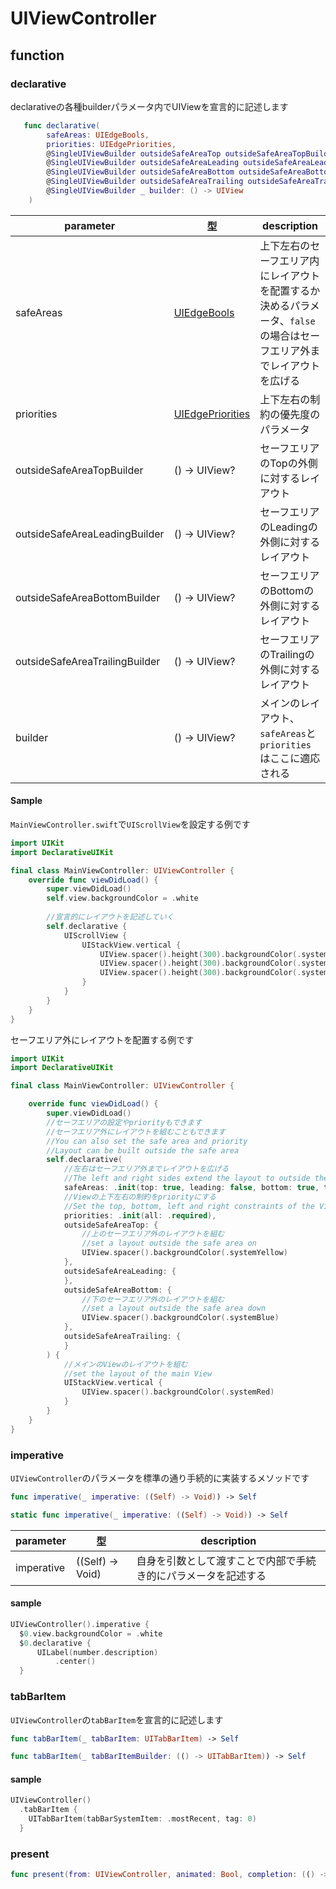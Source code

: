 # UIViewController

## function

### declarative

declarativeの各種builderパラメータ内でUIViewを宣言的に記述します

```swift
   func declarative(
        safeAreas: UIEdgeBools,
        priorities: UIEdgePriorities,
        @SingleUIViewBuilder outsideSafeAreaTop outsideSafeAreaTopBuilder: () -> UIView?,
        @SingleUIViewBuilder outsideSafeAreaLeading outsideSafeAreaLeadingBuilder: () -> UIView?,
        @SingleUIViewBuilder outsideSafeAreaBottom outsideSafeAreaBottomBuilder: () -> UIView?,
        @SingleUIViewBuilder outsideSafeAreaTrailing outsideSafeAreaTrailingBuilder: () -> UIView?,
        @SingleUIViewBuilder _ builder: () -> UIView
    )
```

|  parameter | 型 | description |
| ---- | ---- | ---- |
| safeAreas | [UIEdgeBools](parameter.md#uiedgebools) | 上下左右のセーフエリア内にレイアウトを配置するか決めるパラメータ、`false`の場合はセーフエリア外までレイアウトを広げる |
| priorities | [UIEdgePriorities](parameter.md#uiedgepriorities) | 上下左右の制約の優先度のパラメータ |
| outsideSafeAreaTopBuilder | () -> UIView? | セーフエリアのTopの外側に対するレイアウト |
| outsideSafeAreaLeadingBuilder | () -> UIView? | セーフエリアのLeadingの外側に対するレイアウト |
| outsideSafeAreaBottomBuilder | () -> UIView? | セーフエリアのBottomの外側に対するレイアウト |
| outsideSafeAreaTrailingBuilder | () -> UIView? | セーフエリアのTrailingの外側に対するレイアウト |
| builder | () -> UIView? | メインのレイアウト、`safeAreas`と`priorities`はここに適応される |

#### Sample

`MainViewController.swift`で`UIScrollView`を設定する例です

```swift 
import UIKit
import DeclarativeUIKit

final class MainViewController: UIViewController {
    override func viewDidLoad() {
        super.viewDidLoad()
        self.view.backgroundColor = .white
        
        //宣言的にレイアウトを記述していく
        self.declarative {
            UIScrollView {
                UIStackView.vertical {
                    UIView.spacer().height(300).backgroundColor(.systemRed)
                    UIView.spacer().height(300).backgroundColor(.systemGreen)
                    UIView.spacer().height(300).backgroundColor(.systemBlue)
                }
            }
        }
    }
}
```

セーフエリア外にレイアウトを配置する例です

```swift 
import UIKit
import DeclarativeUIKit

final class MainViewController: UIViewController {

    override func viewDidLoad() {
        super.viewDidLoad()
        //セーフエリアの設定やpriorityもできます
        //セーフエリア外にレイアウトを組むこともできます
        //You can also set the safe area and priority
        //Layout can be built outside the safe area
        self.declarative(
            //左右はセーフエリア外までレイアウトを広げる
            //The left and right sides extend the layout to outside the safe area.
            safeAreas: .init(top: true, leading: false, bottom: true, trailing: false),
            //Viewの上下左右の制約をpriorityにする
            //Set the top, bottom, left and right constraints of the View to priority.
            priorities: .init(all: .required),
            outsideSafeAreaTop: {
                //上のセーフエリア外のレイアウトを組む
                //set a layout outside the safe area on
                UIView.spacer().backgroundColor(.systemYellow)
            },
            outsideSafeAreaLeading: {
            },
            outsideSafeAreaBottom: {
                //下のセーフエリア外のレイアウトを組む
                //set a layout outside the safe area down
                UIView.spacer().backgroundColor(.systemBlue)
            },
            outsideSafeAreaTrailing: {
            }
        ) {
            //メインのViewのレイアウトを組む
            //set the layout of the main View
            UIStackView.vertical {
                UIView.spacer().backgroundColor(.systemRed)
            }
        }
    }
}
```

### imperative

`UIViewController`のパラメータを標準の通り手続的に実装するメソッドです

```swift
func imperative(_ imperative: ((Self) -> Void)) -> Self

static func imperative(_ imperative: ((Self) -> Void)) -> Self
```

|  parameter | 型 | description |
| ---- | ---- | ---- |
| imperative | ((Self) -> Void) | 自身を引数として渡すことで内部で手続き的にパラメータを記述する |


#### sample
```swift
UIViewController().imperative {
  $0.view.backgroundColor = .white
  $0.declarative {
      UILabel(number.description)
          .center()
  }
```

### tabBarItem

`UIViewController`の`tabBarItem`を宣言的に記述します

```swift
func tabBarItem(_ tabBarItem: UITabBarItem) -> Self

func tabBarItem(_ tabBarItemBuilder: (() -> UITabBarItem)) -> Self
```

#### sample

```swift
UIViewController()
  .tabBarItem {
    UITabBarItem(tabBarSystemItem: .mostRecent, tag: 0)
  }
```

### present

```swift
func present(from: UIViewController, animated: Bool, completion: (() -> Void)? = nil) -> Self
```